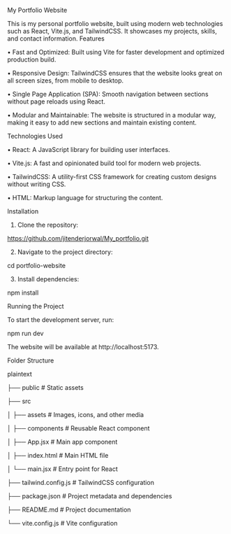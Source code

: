 My Portfolio Website

This is my personal portfolio website, built using modern web technologies such as React, Vite.js, and TailwindCSS. It showcases my projects, skills, and contact information.
Features


•	Fast and Optimized: Built using Vite for faster development and optimized production build.

•	Responsive Design: TailwindCSS ensures that the website looks great on all screen sizes, from mobile to desktop.

•	Single Page Application (SPA): Smooth navigation between sections without page reloads using React.

•	Modular and Maintainable: The website is structured in a modular way, making it easy to add new sections and maintain existing content.

Technologies Used

•	React: A JavaScript library for building user interfaces.

•	Vite.js: A fast and opinionated build tool for modern web projects.

•	TailwindCSS: A utility-first CSS framework for creating custom designs without writing CSS.

•	HTML: Markup language for structuring the content.

Installation

1.	Clone the repository: 

https://github.com/jitenderjorwal/My_portfolio.git

2.	Navigate to the project directory:

cd portfolio-website

3.	Install dependencies:

npm install

Running the Project

To start the development server, run:

npm run dev

The website will be available at http://localhost:5173.

Folder Structure

plaintext

├── public            # Static assets

├── src

│   ├── assets        # Images, icons, and other media

│   ├── components    # Reusable React component

│   ├── App.jsx       # Main app component

│   ├── index.html    # Main HTML file

│   └── main.jsx      # Entry point for React

├── tailwind.config.js # TailwindCSS configuration

├── package.json      # Project metadata and dependencies

├── README.md         # Project documentation

└── vite.config.js    # Vite configuration


